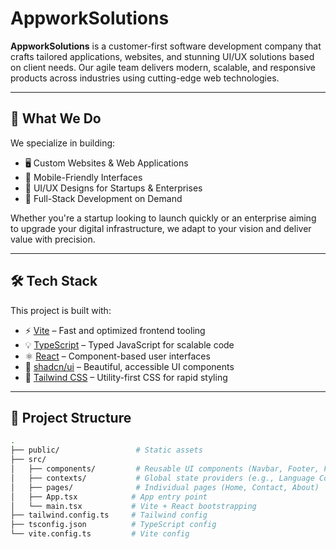 # AppworkSolutions

**AppworkSolutions** is a customer-first software development company that crafts tailored applications, websites, and stunning UI/UX solutions based on client needs. Our agile team delivers modern, scalable, and responsive products across industries using cutting-edge web technologies.

---

## 🚀 What We Do

We specialize in building:

- 🖥️ Custom Websites & Web Applications  
- 📱 Mobile-Friendly Interfaces  
- 🎨 UI/UX Designs for Startups & Enterprises  
- 🧩 Full-Stack Development on Demand  

Whether you're a startup looking to launch quickly or an enterprise aiming to upgrade your digital infrastructure, we adapt to your vision and deliver value with precision.

---

## 🛠 Tech Stack

This project is built with:

- ⚡ [Vite](https://vitejs.dev/) – Fast and optimized frontend tooling
- 💡 [TypeScript](https://www.typescriptlang.org/) – Typed JavaScript for scalable code
- ⚛️ [React](https://react.dev/) – Component-based user interfaces
- 🧱 [shadcn/ui](https://ui.shadcn.com/) – Beautiful, accessible UI components
- 🎨 [Tailwind CSS](https://tailwindcss.com/) – Utility-first CSS for rapid styling

---

## 📁 Project Structure

```bash
.
├── public/                 # Static assets
├── src/
│   ├── components/         # Reusable UI components (Navbar, Footer, Forms)
│   ├── contexts/           # Global state providers (e.g., Language Context)
│   ├── pages/              # Individual pages (Home, Contact, About)
│   ├── App.tsx            # App entry point
│   └── main.tsx           # Vite + React bootstrapping
├── tailwind.config.ts     # Tailwind config
├── tsconfig.json          # TypeScript config
└── vite.config.ts         # Vite config
